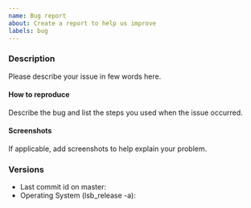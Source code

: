 ```yaml
---
name: Bug report
about: Create a report to help us improve
labels: bug
---
```


<!-- Before filling this issue, please read the Docs (https://github.com/fossology/Nirjas#readme)
and search if the bug do not already exists in the issues (https://github.com/fossology/Nirjas/issues). -->

### Description

Please describe your issue in few words here.

#### How to reproduce

Describe the bug and list the steps you used when the issue occurred.

#### Screenshots

If applicable, add screenshots to help explain your problem.

### Versions

* Last commit id on master:
* Operating System (lsb_release -a):